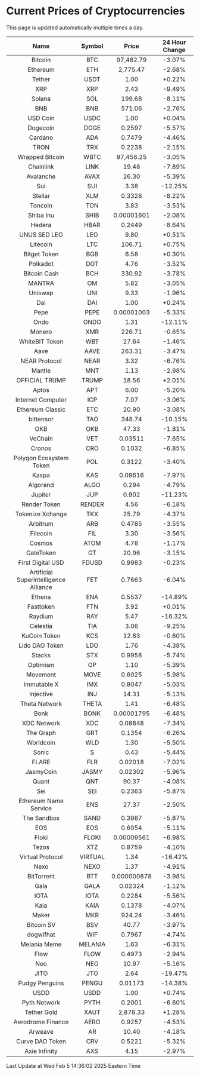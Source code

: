 # Current Prices of Cryptocurrencies
This page is updated automatically multiple times a day.

| Name | Symbol | Price | 24 Hour Change |
| :---: |:---:| :---: | :---: |
| Bitcoin | BTC | 97,482.79 | -3.07% |
| Ethereum | ETH | 2,775.47 | -2.68% |
| Tether | USDT | 1.00 | +0.22% |
| XRP | XRP | 2.43 | -9.49% |
| Solana | SOL | 199.68 | -8.11% |
| BNB | BNB | 571.06 | -2.76% |
| USD Coin | USDC | 1.00 | +0.04% |
| Dogecoin | DOGE | 0.2597 | -5.57% |
| Cardano | ADA | 0.7479 | -4.46% |
| TRON | TRX | 0.2238 | -2.15% |
| Wrapped Bitcoin | WBTC | 97,456.25 | -3.05% |
| Chainlink | LINK | 19.48 | -7.89% |
| Avalanche | AVAX | 26.30 | -5.39% |
| Sui | SUI | 3.38 | -12.25% |
| Stellar | XLM | 0.3328 | -8.22% |
| Toncoin | TON | 3.83 | -3.53% |
| Shiba Inu | SHIB | 0.00001601 | -2.08% |
| Hedera | HBAR | 0.2449 | -8.64% |
| UNUS SED LEO | LEO | 9.80 | +0.51% |
| Litecoin | LTC | 106.71 | +0.75% |
| Bitget Token | BGB | 6.58 | +0.30% |
| Polkadot | DOT | 4.76 | -3.52% |
| Bitcoin Cash | BCH | 330.92 | -3.78% |
| MANTRA | OM | 5.82 | -3.05% |
| Uniswap | UNI | 9.33 | -1.96% |
| Dai | DAI | 1.00 | +0.24% |
| Pepe | PEPE | 0.00001003 | -5.33% |
| Ondo | ONDO | 1.31 | -12.11% |
| Monero | XMR | 226.71 | -0.65% |
| WhiteBIT Token | WBT | 27.64 | -1.46% |
| Aave | AAVE | 263.31 | -3.47% |
| NEAR Protocol | NEAR | 3.32 | -6.76% |
| Mantle | MNT | 1.13 | -2.98% |
| OFFICIAL TRUMP | TRUMP | 18.56 | +2.01% |
| Aptos | APT | 6.00 | -5.20% |
| Internet Computer | ICP | 7.07 | -3.06% |
| Ethereum Classic | ETC | 20.90 | -3.08% |
| bittensor | TAO | 348.74 | -10.15% |
| OKB | OKB | 47.33 | -1.81% |
| VeChain | VET | 0.03511 | -7.65% |
| Cronos | CRO | 0.1032 | -6.85% |
| Polygon Ecosystem Token | POL | 0.3122 | -3.40% |
| Kaspa | KAS | 0.09616 | -7.97% |
| Algorand | ALGO | 0.294 | -4.79% |
| Jupiter | JUP | 0.902 | -11.23% |
| Render Token | RENDER | 4.56 | -6.18% |
| Tokenize Xchange | TKX | 25.79 | -4.37% |
| Arbitrum | ARB | 0.4785 | -3.55% |
| Filecoin | FIL | 3.30 | -3.56% |
| Cosmos | ATOM | 4.78 | -1.17% |
| GateToken | GT | 20.96 | -3.15% |
| First Digital USD | FDUSD | 0.9983 | -0.23% |
| Artificial Superintelligence Alliance | FET | 0.7663 | -6.04% |
| Ethena | ENA | 0.5537 | -14.89% |
| Fasttoken | FTN | 3.92 | +0.01% |
| Raydium | RAY | 5.47 | -16.32% |
| Celestia | TIA | 3.06 | -9.25% |
| KuCoin Token | KCS | 12.83 | -0.60% |
| Lido DAO Token | LDO | 1.76 | -4.38% |
| Stacks | STX | 0.9958 | -5.74% |
| Optimism | OP | 1.10 | -5.39% |
| Movement | MOVE | 0.6025 | -5.98% |
| Immutable X | IMX | 0.8047 | -5.03% |
| Injective | INJ | 14.31 | -5.13% |
| Theta Network | THETA | 1.41 | -6.48% |
| Bonk | BONK | 0.00001795 | -6.48% |
| XDC Network | XDC | 0.08848 | -7.34% |
| The Graph | GRT | 0.1354 | -6.26% |
| Worldcoin | WLD | 1.30 | -5.50% |
| Sonic | S | 0.43 | -5.44% |
| FLARE | FLR | 0.02018 | -7.02% |
| JasmyCoin | JASMY | 0.02302 | -5.96% |
| Quant | QNT | 90.37 | -4.08% |
| Sei | SEI | 0.2363 | -5.87% |
| Ethereum Name Service | ENS | 27.37 | -2.50% |
| The Sandbox | SAND | 0.3987 | -5.87% |
| EOS | EOS | 0.6054 | -5.11% |
| Floki | FLOKI | 0.00009561 | -6.98% |
| Tezos | XTZ | 0.8759 | -4.10% |
| Virtual Protocol | VIRTUAL | 1.34 | -16.42% |
| Nexo | NEXO | 1.37 | -4.91% |
| BitTorrent | BTT | 0.000000878 | -3.98% |
| Gala | GALA | 0.02324 | -1.12% |
| IOTA | IOTA | 0.2284 | -5.56% |
| Kaia | KAIA | 0.1378 | -4.07% |
| Maker | MKR | 924.24 | -3.46% |
| Bitcoin SV | BSV | 40.77 | -3.97% |
| dogwifhat | WIF | 0.7967 | -4.74% |
| Melania Meme | MELANIA | 1.63 | -6.31% |
| Flow | FLOW | 0.4973 | -2.94% |
| Neo | NEO | 10.97 | -5.16% |
| JITO | JTO | 2.64 | -19.47% |
| Pudgy Penguins | PENGU | 0.01173 | -14.38% |
| USDD | USDD | 1.00 | +0.74% |
| Pyth Network | PYTH | 0.2001 | -6.60% |
| Tether Gold | XAUT | 2,878.33 | +1.28% |
| Aerodrome Finance | AERO | 0.9257 | -4.53% |
| Arweave | AR | 10.40 | -4.18% |
| Curve DAO Token | CRV | 0.5221 | -5.32% |
| Axie Infinity | AXS | 4.15 | -2.97% |

Last Update at Wed Feb  5 14:36:02 2025 Eastern Time